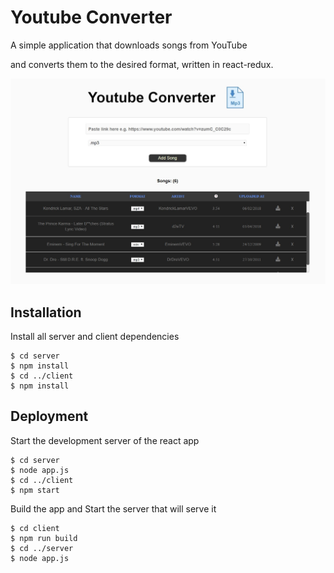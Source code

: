 # Youtube Converter
A simple application that downloads songs from YouTube

and converts them to the desired format, written in react-redux.
 
![Demo Image](client/src/assets/youtube_converter_demo.jpg)

## Installation
Install all server and client dependencies
```
$ cd server
$ npm install
$ cd ../client
$ npm install
```

## Deployment
Start the development server of the react app
```
$ cd server
$ node app.js
$ cd ../client
$ npm start
```
Build the app and Start the server that will serve it
```
$ cd client
$ npm run build
$ cd ../server
$ node app.js
```